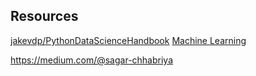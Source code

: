 ## Resources

[jakevdp/PythonDataScienceHandbook](https://github.com/jakevdp/PythonDataScienceHandbook)
[Machine Learning](https://github.com/topics/machine-learning)


https://medium.com/@sagar-chhabriya
